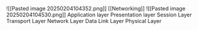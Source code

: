 ![[Pasted image 20250204104352.png]]
[[Networking]]
![[Pasted image 20250204104530.png]]
Application layer
Presentation layer
Session Layer
Transport Layer
Network Layer
Data Link Layer
Physical Layer

